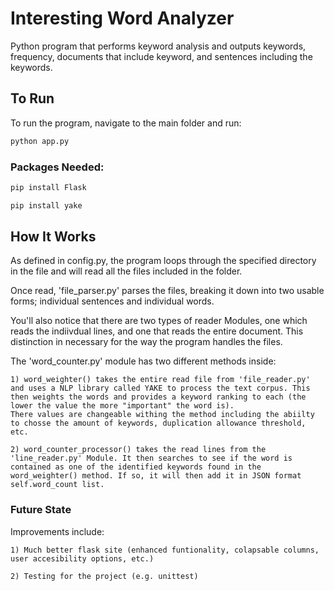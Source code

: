 # Interesting Word Analyzer

Python program that performs keyword analysis and outputs keywords, frequency, documents that include keyword, and sentences including the keywords.


## To Run

To run the program, navigate to the main folder and run:
```bash
python app.py
```

### Packages Needed:

```bash
pip install Flask
```

```bash
pip install yake
```


## How It Works

As defined in config.py, the program loops through the specified directory in the file and will read all the files included in the folder.

Once read, 'file_parser.py' parses the files, breaking it down into two usable forms; individual sentences and individual words.

You'll also notice that there are two types of reader Modules, one which reads the indiivdual lines, and one that reads the entire document. This distinction in necessary for the way the program handles the files.

The 'word_counter.py' module has two different methods inside:

    1) word_weighter() takes the entire read file from 'file_reader.py' and uses a NLP library called YAKE to process the text corpus. This then weights the words and provides a keyword ranking to each (the lower the value the more "important" the word is).
    There values are changeable withing the method including the abiilty to chosse the amount of keywords, duplication allowance threshold, etc.

    2) word_counter_processor() takes the read lines from the 'line_reader.py' Module. It then searches to see if the word is contained as one of the identified keywords found in the word_weighter() method. If so, it will then add it in JSON format self.word_count list.



### Future State

Improvements include:

    1) Much better flask site (enhanced funtionality, colapsable columns, user accesibility options, etc.)

    2) Testing for the project (e.g. unittest)
